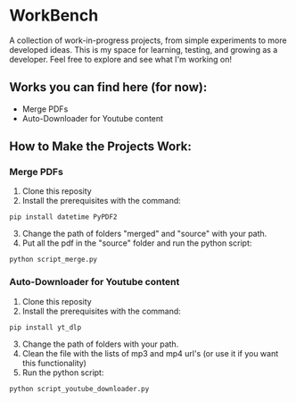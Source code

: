 # WorkBench
A collection of work-in-progress projects, from simple experiments to more developed ideas. This is my space for learning, testing, and growing as a developer. 
Feel free to explore and see what I'm working on!
## Works you can find here (for now):
- Merge PDFs
- Auto-Downloader for Youtube content

## How to Make the Projects Work:
### Merge PDFs
1. Clone this reposity
2. Install the prerequisites with the command:
```
pip install datetime PyPDF2
```
3. Change the path of folders "merged" and "source" with your path.
4. Put all the pdf in the "source" folder and run the python script:
```
python script_merge.py
```
### Auto-Downloader for Youtube content
1. Clone this reposity
2. Install the prerequisites with the command:
```
pip install yt_dlp
```
3. Change the path of folders with your path.
4. Clean the file with the lists of mp3 and mp4 url's (or use it if you want this functionality)
5. Run the python script:
```
python script_youtube_downloader.py
```
